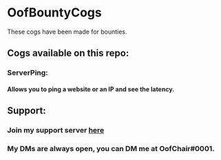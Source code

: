 # OofBountyCogs

These cogs have been made for bounties. 

## Cogs available on this repo:
### ServerPing: 
#### Allows you to ping a website or an IP and see the latency.

## Support:
### Join my support server [here](https://pwnbot.xyz/support)
### My DMs are always open, you can DM me at OofChair#0001.

